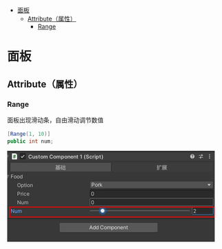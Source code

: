 - [面板](#面板)
  - [Attribute（属性）](#attribute属性)
    - [Range](#range)


# 面板
## Attribute（属性）
### Range
面板出现滑动条，自由滑动调节数值
```c#
[Range(1, 10)] 
public int num;
```
![Alt text](assets/unity_inspector/image-1.png)

